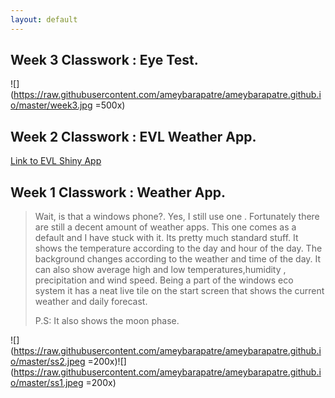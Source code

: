 ```yaml
---
layout: default
---
```


## [](#header-2) Week 3 Classwork : Eye Test.
![](https://raw.githubusercontent.com/ameybarapatre/ameybarapatre.github.io/master/week3.jpg =500x)

## [](#header-2) Week 2 Classwork : EVL Weather App.

[Link to EVL Shiny App](https://ameybarapatre.shinyapps.io/evlWeatherForR/)


## [](#header-2) Week 1 Classwork : Weather App.

> Wait, is that a windows phone?. Yes, I still use one . Fortunately there are still a decent amount of weather apps.
> This one comes as a default and I have stuck with it. Its pretty much standard stuff.
> It shows the temperature according to the day and hour of the day. The background changes according to the weather and
> time of the day. It can also show average high and low temperatures,humidity , precipitation and wind speed.
> Being a part of the windows eco system it has a neat live tile on the start screen that shows the current weather and daily forecast.
> 
> P.S: It also shows the moon phase.





![](https://raw.githubusercontent.com/ameybarapatre/ameybarapatre.github.io/master/ss2.jpeg =200x)![](https://raw.githubusercontent.com/ameybarapatre/ameybarapatre.github.io/master/ss1.jpeg =200x)






